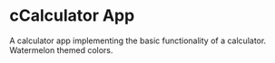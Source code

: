 # cCalculator App
A calculator app implementing the basic functionality of a calculator. Watermelon themed colors.
